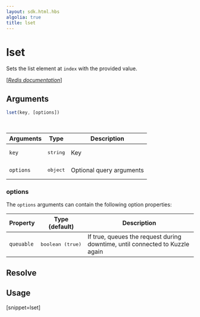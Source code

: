 ```yaml
---
layout: sdk.html.hbs
algolia: true
title: lset
---
```


# lset


Sets the list element at `index` with the provided value.

[[_Redis documentation_]](https://redis.io/commands/lset)

## Arguments

```js
lset(key, [options])

```

<br/>

| Arguments    | Type    | Description |
|--------------|---------|-------------|
| `key` | <pre>string</pre> | Key |
| ``options`` | <pre>object</pre> | Optional query arguments |

### options

The `options` arguments can contain the following option properties:

| Property   | Type (default)   | Description                       |
| ---------- | ------- | --------------------------------- |
| `queuable` | <pre>boolean (true)</pre> | If true, queues the request during downtime, until connected to Kuzzle again |

## Resolve

## Usage

[snippet=lset]
